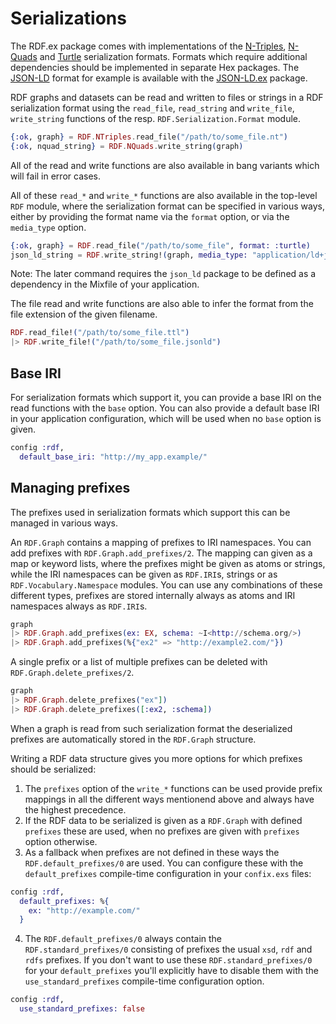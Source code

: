 # Serializations

The RDF.ex package comes with implementations of the [N-Triples](https://www.w3.org/TR/n-triples/), [N-Quads](https://www.w3.org/TR/n-quads/) and [Turtle](https://www.w3.org/TR/turtle/) serialization formats. 
Formats which require additional dependencies should be implemented in separate Hex packages.
The [JSON-LD](http://www.w3.org/TR/json-ld/) format for example is available with the [JSON-LD.ex](https://hex.pm/packages/json_ld) package.

RDF graphs and datasets can be read and written to files or strings in a RDF serialization format using the  `read_file`, `read_string` and `write_file`, `write_string` functions of the resp. `RDF.Serialization.Format` module.

```elixir
{:ok, graph} = RDF.NTriples.read_file("/path/to/some_file.nt")
{:ok, nquad_string} = RDF.NQuads.write_string(graph)
```

All of the read and write functions are also available in bang variants which will fail in error cases.

All of these `read_*` and `write_*` functions are also available in the top-level `RDF` module, where the serialization format can be specified in various ways, either by providing the format name via the `format` option, or via the `media_type` option. 

```elixir
{:ok, graph} = RDF.read_file("/path/to/some_file", format: :turtle)
json_ld_string = RDF.write_string!(graph, media_type: "application/ld+json")
```

Note: The later command requires the `json_ld` package to be defined as a dependency in the Mixfile of your application.

The file read and write functions are also able to infer the format from the file extension of the given filename.

```elixir
RDF.read_file!("/path/to/some_file.ttl")
|> RDF.write_file!("/path/to/some_file.jsonld")
```

## Base IRI

For serialization formats which support it, you can provide a base IRI on the read functions with the `base` option. You can also provide a default base IRI in your application configuration, which will be used when no `base` option is given.

```elixir
config :rdf,
  default_base_iri: "http://my_app.example/"
```

## Managing prefixes

The prefixes used in serialization formats which support this can be managed in various ways. 

An `RDF.Graph` contains a mapping of prefixes to IRI namespaces.
You can add prefixes with `RDF.Graph.add_prefixes/2`. 
The mapping can given as a map or keyword lists, where the prefixes might be given as atoms or strings, while the IRI namespaces can be given as `RDF.IRI`s, strings or as `RDF.Vocabulary.Namespace` modules. You can use any combinations of these different types, prefixes are stored internally always as atoms and IRI namespaces always as `RDF.IRI`s.

```elixir
graph
|> RDF.Graph.add_prefixes(ex: EX, schema: ~I<http://schema.org/>)
|> RDF.Graph.add_prefixes(%{"ex2" => "http://example2.com/"})
```

A single prefix or a list of multiple prefixes can be deleted with `RDF.Graph.delete_prefixes/2`.

```elixir
graph
|> RDF.Graph.delete_prefixes("ex"])
|> RDF.Graph.delete_prefixes([:ex2, :schema])
```

When a graph is read from such serialization format the deserialized prefixes are automatically stored in the `RDF.Graph` structure.

Writing a RDF data structure gives you more options for which prefixes should be serialized:

1. The `prefixes` option of the `write_*` functions can be used provide prefix mappings in all the different ways mentionend above and always have the highest precedence.
2. If the RDF data to be serialized is given as a `RDF.Graph` with defined `prefixes` these are used, when no prefixes are given with `prefixes` option otherwise.
3. As a fallback when prefixes are not defined in these ways the `RDF.default_prefixes/0` are used. You can configure these with the `default_prefixes` compile-time configuration in your `confix.exs` files:

```elixir
config :rdf,
  default_prefixes: %{
    ex: "http://example.com/"
  }
```

4. The `RDF.default_prefixes/0` always contain the `RDF.standard_prefixes/0` consisting of prefixes the usual `xsd`, `rdf` and `rdfs` prefixes. If you don't want to use these `RDF.standard_prefixes/0` for your `default_prefixes` you'll explicitly have to disable them with the `use_standard_prefixes` compile-time configuration option.

```elixir
config :rdf,
  use_standard_prefixes: false
```

